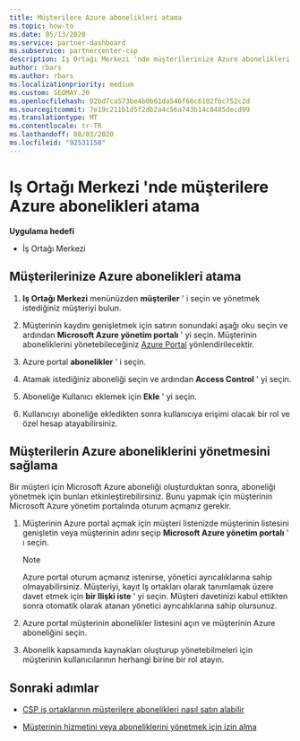```yaml
---
title: Müşterilere Azure abonelikleri atama
ms.topic: how-to
ms.date: 05/13/2020
ms.service: partner-dashboard
ms.subservice: partnercenter-csp
description: Iş Ortağı Merkezi 'nde müşterilerinize Azure abonelikleri atamayı ve müşterilerin kendi aboneliklerini nasıl yönetebileceğini öğrenin.
author: rbars
ms.author: rbars
ms.localizationpriority: medium
ms.custom: SEOMAY.20
ms.openlocfilehash: 02bd7ca573be4b0b61da546f66c6102fbc752c2d
ms.sourcegitcommit: 7e19c211b1d5f2db2a4c56a743b14c8485decd99
ms.translationtype: MT
ms.contentlocale: tr-TR
ms.lasthandoff: 08/03/2020
ms.locfileid: "92531158"
---
```

# <a name="assigning-azure-subscriptions-to-customers-in-partner-center"></a>Iş Ortağı Merkezi 'nde müşterilere Azure abonelikleri atama

**Uygulama hedefi**

- İş Ortağı Merkezi

## <a name="assign-azure-subscriptions-to-your-customers"></a>Müşterilerinize Azure abonelikleri atama

1. **Iş Ortağı Merkezi** menünüzden **müşteriler** ' i seçin ve yönetmek istediğiniz müşteriyi bulun.

2. Müşterinin kaydını genişletmek için satırın sonundaki aşağı oku seçin ve ardından **Microsoft Azure yönetim portalı** ' yi seçin. Müşterinin aboneliklerini yönetebileceğiniz [Azure Portal](https://portal.azure.com/) yönlendirilecektir.

3. Azure portal **abonelikler** ' i seçin.

4. Atamak istediğiniz aboneliği seçin ve ardından **Access Control** ' yi seçin.

5. Aboneliğe Kullanıcı eklemek için **Ekle** ' yi seçin. 

6. Kullanıcıyı aboneliğe ekledikten sonra kullanıcıya erişimi olacak bir rol ve özel hesap atayabilirsiniz.

## <a name="enable-customers-to-manage-their-azure-subscriptions"></a>Müşterilerin Azure aboneliklerini yönetmesini sağlama

Bir müşteri için Microsoft Azure aboneliği oluşturduktan sonra, aboneliği yönetmek için bunları etkinleştirebilirsiniz. Bunu yapmak için müşterinin Microsoft Azure yönetim portalında oturum açmanız gerekir. 

1. Müşterinin Azure portal açmak için müşteri listenizde müşterinin listesini genişletin veya müşterinin adını seçip **Microsoft Azure yönetim portalı** ' ı seçin.

   > [!NOTE]  
   > Azure portal oturum açmanız istenirse, yönetici ayrıcalıklarına sahip olmayabilirsiniz. Müşteriyi, kayıt Iş ortakları olarak tanımlamak üzere davet etmek için **bir Ilişki iste** ' yi seçin. Müşteri davetinizi kabul ettikten sonra otomatik olarak atanan yönetici ayrıcalıklarına sahip olursunuz.

2. Azure portal müşterinin abonelikler listesini açın ve müşterinin Azure aboneliğini seçin.

3. Abonelik kapsamında kaynakları oluşturup yönetebilmeleri için müşterinin kullanıcılarının herhangi birine bir rol atayın.

## <a name="next-steps"></a>Sonraki adımlar

- [CSP iş ortaklarının müşterilere abonelikleri nasıl satın alabilir](customer-subscriptions.md)

- [Müşterinin hizmetini veya aboneliklerini yönetmek için izin alma](customers-revoke-admin-privileges.md)
